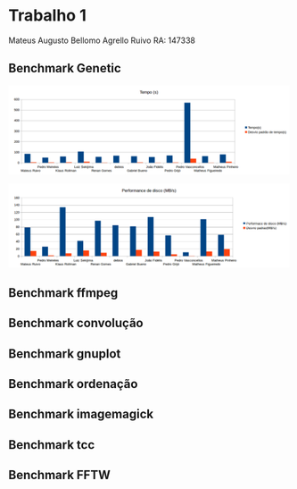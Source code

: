 # Trabalho 1

Mateus Augusto Bellomo Agrello Ruivo	RA: 147338  

## Benchmark Genetic ##

![alt text](/trabalho1/genetic_tempo.png "Fig 1")

![alt text](/trabalho1/genetic_performceDisco.png "Fig 1")


## Benchmark ffmpeg ##
## Benchmark convolução ##
## Benchmark gnuplot ##
## Benchmark ordenação ##
## Benchmark imagemagick ##
## Benchmark tcc ##
## Benchmark FFTW ##


